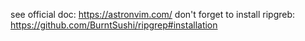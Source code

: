 see official doc: https://astronvim.com/
don't forget to install ripgreb: https://github.com/BurntSushi/ripgrep#installation
